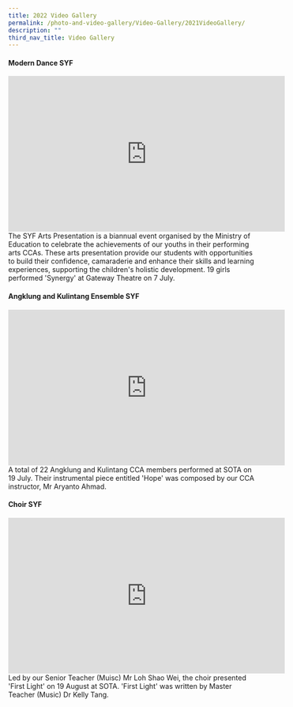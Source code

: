 ```yaml
---
title: 2022 Video Gallery
permalink: /photo-and-video-gallery/Video-Gallery/2021VideoGallery/
description: ""
third_nav_title: Video Gallery
---
```

#### Modern Dance SYF

<iframe width="560" height="315" src="https://www.youtube.com/embed/fxNuKG_RYj0" title="YouTube video player" frameborder="0" allow="accelerometer; autoplay; clipboard-write; encrypted-media; gyroscope; picture-in-picture" allowfullscreen></iframe>
The SYF Arts Presentation is a biannual event organised by the Ministry of Education to celebrate the achievements of our youths in their performing arts CCAs. These arts presentation provide our students with opportunities to build their confidence, camaraderie and enhance their skills and learning experiences, supporting the children's holistic development. 19 girls performed 'Synergy' at Gateway Theatre on 7 July.

#### Angklung and Kulintang Ensemble SYF
<iframe width="560" height="315" src="https://www.youtube.com/embed/vCNdVxVVmAo" title="YouTube video player" frameborder="0" allow="accelerometer; autoplay; clipboard-write; encrypted-media; gyroscope; picture-in-picture" allowfullscreen></iframe>
A total of 22 Angklung and Kulintang CCA members performed at SOTA on 19 July. Their instrumental piece entitled 'Hope' was composed by our CCA instructor, Mr Aryanto Ahmad.

#### Choir SYF
<iframe width="560" height="315" src="https://www.youtube.com/embed/SazIldYGSts" title="YouTube video player" frameborder="0" allow="accelerometer; autoplay; clipboard-write; encrypted-media; gyroscope; picture-in-picture" allowfullscreen></iframe>
Led by our Senior Teacher (Muisc) Mr Loh Shao Wei, the choir presented 'First Light' on 19 August at SOTA. 'First Light' was written by Master Teacher (Music) Dr Kelly Tang.